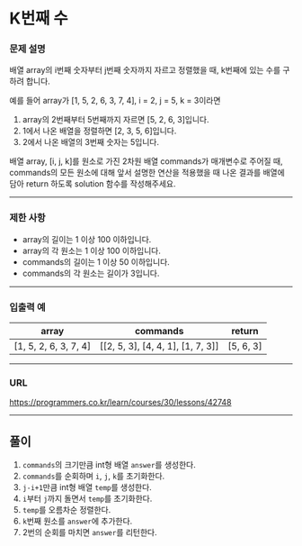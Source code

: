 # K번째 수

### 문제 설명

배열 array의 i번째 숫자부터 j번째 숫자까지 자르고 정렬했을 때, k번째에 있는 수를 구하려 합니다.

예를 들어 array가 [1, 5, 2, 6, 3, 7, 4], i = 2, j = 5, k = 3이라면

1. array의 2번째부터 5번째까지 자르면 [5, 2, 6, 3]입니다.
2. 1에서 나온 배열을 정렬하면 [2, 3, 5, 6]입니다.
3. 2에서 나온 배열의 3번째 숫자는 5입니다.

배열 array, [i, j, k]를 원소로 가진 2차원 배열 commands가 매개변수로 주어질 때, commands의 모든 원소에 대해 앞서 설명한 연산을 적용했을 때 나온 결과를 배열에 담아 return 하도록 solution 함수를 작성해주세요.

-----------
### 제한 사항

- array의 길이는 1 이상 100 이하입니다.
- array의 각 원소는 1 이상 100 이하입니다.
- commands의 길이는 1 이상 50 이하입니다.
- commands의 각 원소는 길이가 3입니다.

-----------
### 입출력 예

| array                 | commands                          | return    |
|-----------------------|-----------------------------------|-----------|
| [1, 5, 2, 6, 3, 7, 4] | [[2, 5, 3], [4, 4, 1], [1, 7, 3]] | [5, 6, 3] |
-----------
### URL

https://programmers.co.kr/learn/courses/30/lessons/42748

-----------
## 풀이
1. `commands`의 크기만큼 int형 배열 `answer`를 생성한다.
2. `commands`를 순회하며 `i`, `j`, `k`를 초기화한다.
3. `j-i+1`만큼 int형 배열 `temp`를 생성한다.
4. `i`부터 `j`까지 돌면서 `temp`를 초기화한다.
5. `temp`를 오름차순 정렬한다.
6. `k`번째 원소를 `answer`에 추가한다.
7. 2번의 순회를 마치면 `answer`를 리턴한다.